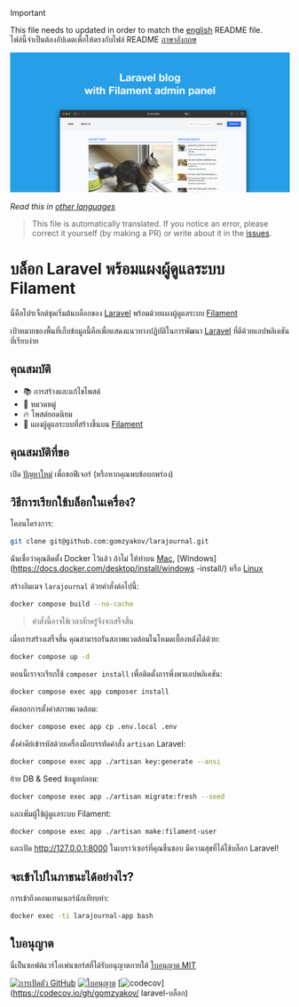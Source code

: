 >[!IMPORTANT]
>This file needs to updated in order to match the [english](/README.md) README file.  
>ไฟล์นี้จำเป็นต้องอัปเดตเพื่อให้ตรงกับไฟล์ README [ภาษาอังกฤษ](/README.md)

![บล็อก Laravel พร้อมแผงผู้ดูแลระบบ Filament](../docs/social-preview-en.png)

_Read this in [other languages](./Translations.md)_

>This file is automatically translated. If you notice an error, please correct it yourself (by making a PR) or write about it in the [issues](https://github.com/gomzyakov/larajournal/issues).

# บล็อก Laravel พร้อมแผงผู้ดูแลระบบ Filament

นี่คือโปรเจ็กต์ชุดเริ่มต้นบล็อกของ [Laravel](https://laravel.com) พร้อมด้วยแผงผู้ดูแลระบบ [Filament](https://filamentphp.com)

เป้าหมายของพื้นที่เก็บข้อมูลนี้คือเพื่อแสดงแนวทางปฏิบัติในการพัฒนา [Laravel](https://laravel.com) ที่ดีด้วยแอปพลิเคชันที่เรียบง่าย

## คุณสมบัติ

- 📚 การสร้างและแก้ไขโพสต์
- 🥑 หมวดหมู่
- 🔥 โพสต์ยอดนิยม
- 🎉 แผงผู้ดูแลระบบที่สร้างขึ้นบน [Filament](https://filamentphp.com)

## คุณสมบัติที่ขอ

เปิด [ปัญหาใหม่](https://github.com/gomzyakov/larajournal/issues/new) เพื่อขอฟีเจอร์ (หรือหากคุณพบข้อบกพร่อง)

## วิธีการเรียกใช้บล็อกในเครื่อง?

โคลนโครงการ:

```bash
git clone git@github.com:gomzyakov/larajournal.git
```

ฉันเชื่อว่าคุณติดตั้ง Docker ไว้แล้ว ถ้าไม่ ให้ทำบน [Mac](https://docs.docker.com/desktop/install/mac-install/), [Windows](https://docs.docker.com/desktop/install/windows -install/) หรือ [Linux](https://docs.docker.com/desktop/install/linux-install/)

สร้างอิมเมจ `larajournal` ด้วยคำสั่งต่อไปนี้:

```bash
docker compose build --no-cache
```

>คำสั่งนี้อาจใช้เวลาสักครู่จึงจะเสร็จสิ้น

เมื่อการสร้างเสร็จสิ้น คุณสามารถรันสภาพแวดล้อมในโหมดเบื้องหลังได้ด้วย:

```bash
docker compose up -d
```

ตอนนี้เราจะเรียกใช้ `composer install` เพื่อติดตั้งการพึ่งพาแอปพลิเคชัน:

```bash
docker compose exec app composer install
```

คัดลอกการตั้งค่าสภาพแวดล้อม:

```bash
docker compose exec app cp .env.local .env
```

ตั้งค่าคีย์เข้ารหัสด้วยเครื่องมือบรรทัดคำสั่ง `artisan` Laravel:

```bash
docker compose exec app ./artisan key:generate --ansi
```

ย้าย DB & Seed ข้อมูลปลอม:

```bash
docker compose exec app ./artisan migrate:fresh --seed
```

และเพิ่มผู้ใช้ผู้ดูแลระบบ Filament:

```bash
docker compose exec app ./artisan make:filament-user
```

และเปิด http://127.0.0.1:8000 ในเบราว์เซอร์ที่คุณชื่นชอบ มีความสุขที่ได้ใช้บล็อก Laravel!

## จะเข้าไปในภาชนะได้อย่างไร?

การเข้าถึงคอนเทนเนอร์นักเทียบท่า:

```bash
docker exec -ti larajournal-app bash
```

## ใบอนุญาต

นี่เป็นซอฟต์แวร์โอเพ่นซอร์สที่ได้รับอนุญาตภายใต้ [ใบอนุญาต MIT](https://github.com/gomzyakov/php-code-style/blob/main/LICENSE)


[![การเปิดตัว GitHub](https://img.shields.io/github/release/gomzyakov/larajournal.svg)](https://github.com/gomzyakov/larajournal/releases/latest)
[![ใบอนุญาต](https://img.shields.io/badge/License-MIT-green.svg)](https://github.com/gomzyakov/larajournal/blob/development/LICENSE)
[![codecov](https://codecov.io/gh/gomzyakov/larajournal/branch/main/graph/badge.svg?token=4CYTVMVUYV)](https://codecov.io/gh/gomzyakov/ laravel-บล็อก)
